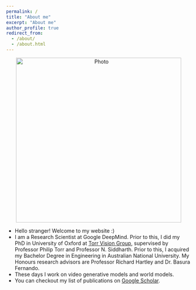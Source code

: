 ```yaml
---
permalink: /
title: "About me"
excerpt: "About me"
author_profile: true
redirect_from: 
  - /about/
  - /about.html
---
```


<p align="center">
  <img src="https://yugeten.github.io/images/profile2.png?raw=true" alt="Photo" style="width: 450px;"/> 
</p>

* Hello stranger! Welcome to my website :)
* I am a Research Scientist at Google DeepMind. Prior to this, I did my PhD in University of Oxford at [Torr Vision Group](http://www.robots.ox.ac.uk/~tvg/), supervised by Professor Philip Torr and Professor N. Siddharth. Prior to this, I acquired my Bachelor Degree in Engineering in Australian National University. My Honours research advisors are Professor Richard Hartley and Dr. Basura Fernando.
* These days I work on video generative models and world models.
* You can checkout my list of publications on [Google Scholar](https://scholar.google.com.au/citations?user=t6B_Z7MAAAAJ&hl=en).
